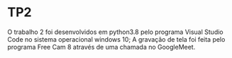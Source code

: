 # TP2
O trabalho 2 foi desenvolvidos em python3.8 pelo programa Visual Studio Code no sistema operacional windows 10;
A gravação de tela foi feita pelo programa Free Cam 8 através de uma chamada no GoogleMeet.
